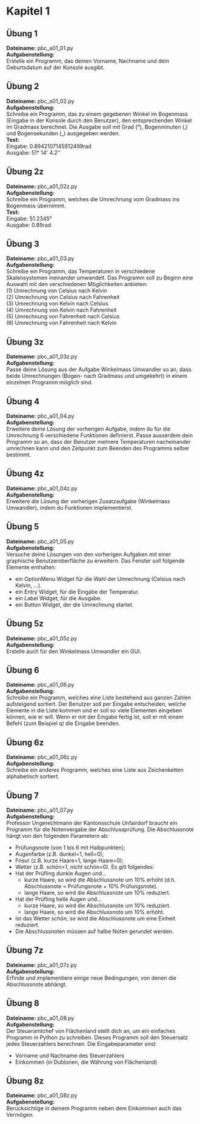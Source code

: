 # Kapitel 1
## Übung 1
**Dateiname:** pbc_a01_01.py  
**Aufgabenstellung:**  
Erstelle ein Programm, das deinen Vorname, Nachname und dein Geburtsdatum auf der Konsole ausgibt.  
## Übung 2
**Dateiname:** pbc_a01_02.py  
**Aufgabenstellung:**  
Schreibe ein Programm, das zu einem gegebenen Winkel im Bogenmass (Eingabe in der Konsole durch den Benutzer), den entsprechenden Winkel im Gradmass berechnet. Die Ausgabe soll mit Grad (°), Bogenminuten (‚) und Bogensekunden („) ausgegeben werden.  
**Test:**  
Eingabe: 0.8942107145912499rad  
Ausgabe: 51° 14' 4.2''  
## Übung 2z
**Dateiname:** pbc_a01_02z.py  
**Aufgabenstellung:**  
Schreibe ein Programm, welches die Umrechnung vom Gradmass ins Bogenmass übernimmt.  
**Test:**  
Eingabe: 51.2345°  
Ausgabe: 0.89rad  
## Übung 3
**Dateiname:** pbc_a01_03.py  
**Aufgabenstellung:**  
Schreibe ein Programm, das Temperaturen in verschiedene Skalensystemen ineinander umwandelt. Das Programm soll zu Beginn eine Auswahl mit den verschiedenen Möglichkeiten anbieten:  
(1) Umrechnung von Celsius nach Kelvin  
(2) Umrechnung von Celsius nach Fahrenheit  
(3) Umrechnung von Kelvin nach Celsius  
(4) Umrechnung von Kelvin nach Fahrenheit  
(5) Umrechnung von Fahrenheit nach Celsius  
(6) Umrechnung von Fahrenheit nach Kelvin  
## Übung 3z
**Dateiname:** pbc_a01_03z.py  
**Aufgabenstellung:**  
Passe deine Lösung aus der Aufgabe Winkelmass Umwandler so an, dass beide Umrechnungen (Bogen- nach Gradmass und umgekehrt) in einem einzelnen Programm möglich sind.  
## Übung 4
**Dateiname:** pbc_a01_04.py  
**Aufgabenstellung:**  
Erweitere deine Lösung der vorherigen Aufgabe, indem du für die Umrechnung 6 verschiedene Funktionen definierst. Passe ausserdem dein Programm so an, dass der Benutzer mehrere Temperaturen nacheinander umrechnen kann und den Zeitpunkt zum Beenden des Programms selber bestimmt.  
## Übung 4z
**Dateiname:** pbc_a01_04z.py  
**Aufgabenstellung:**  
Erweitere die Lösung der vorherigen Zusatzaufgabe (Winkelmass Umwandler), indem du Funktionen implementierst.  
## Übung 5
**Dateiname:** pbc_a01_05.py  
**Aufgabenstellung:**  
Versuche deine Lösungen von den vorherigen Aufgaben mit einer graphische Benutzeroberfläche zu erweitern. Das Fenster soll folgende Elemente enthalten:  
* ein OptionMenu Widget für die Wahl der Umrechnung (Celsius nach Kelvin, …).
* ein Entry Widget, für die Eingabe der Temperatur.
* ein Label Widget, für die Ausgabe.
* ein Button Widget, der die Umrechnung startet.
## Übung 5z
**Dateiname:** pbc_a01_05z.py  
**Aufgabenstellung:**  
Erstelle auch für den Winkelmass Umwandler ein GUI.  
## Übung 6
**Dateiname:** pbc_a01_06.py  
**Aufgabenstellung:**  
Schreibe ein Programm, welches eine Liste bestehend aus ganzen Zahlen aufsteigend sortiert. Der Benutzer soll per Eingabe entscheiden, welche Elemente in die Liste kommen und er soll so viele Elementen eingeben können, wie er will. Wenn er mit der Eingabe fertig ist, soll er mit einem Befehl (zum Beispiel q) die Eingabe beenden.  
## Übung 6z
**Dateiname:** pbc_a01_06z.py  
**Aufgabenstellung:**  
Schreibe ein anderes Programm, welches eine Liste aus Zeichenketten alphabetisch sortiert.  
## Übung 7
**Dateiname:** pbc_a01_07.py  
**Aufgabenstellung:**  
Professor Ungerechtmann der Kantonsschule Unfairdorf braucht ein Programm für die Notenvergabe der Abschlussprüfung. Die Abschlussnote hängt von den folgenden Parametern ab:  
* Prüfungsnote (von 1 bis 6 mit Halbpunkten);
* Augenfarbe (z.B. dunkel=1, hell=0);
* Frisur (z.B. kurze Haare=1, lange Haare=0);
* Wetter (z.B. schön=1, nicht schön=0).
Es gilt folgendes:  
* Hat der Prüfling dunkle Augen und…
  * kurze Haare, so wird die Abschlussnote um 10% erhöht (d.h. Abschlussnote = Prüfungsnote + 10% Prüfungsnote).
  * lange Haare, so wird die Abschlussnote um 10% reduziert.
* Hat der Prüfling helle Augen und…
  * kurze Haare, so wird die Abschlussnote um 10% reduziert.
  * lange Haare, so wird die Abschlussnote um 10% erhöht.
* Ist das Wetter schön, so wird die Abschlussnote um eine Einheit reduziert.
* Die Abschlussnoten müssen auf halbe Noten gerundet werden.
## Übung 7z
**Dateiname:** pbc_a01_07z.py  
**Aufgabenstellung:**  
Erfinde und implementiere einige neue Bedingungen, von denen die Abschlussnote abhängt.  
## Übung 8
**Dateiname:** pbc_a01_08.py  
**Aufgabenstellung:**  
Der Steueramtchef von Flächenland stellt dich an, um ein einfaches Programm in Python zu schreiben. Dieses Programm soll den Steuersatz jedes Steuerzahlers berechnen. Die Eingabeparameter sind:  
* Vorname und Nachname des Steuerzahlers
* Einkommen (in Dublonen, die Währung von Flächenland)
## Übung 8z
**Dateiname:** pbc_a01_08z.py  
**Aufgabenstellung:**  
Berücksichtige in deinem Programm neben dem Einkommen auch das Vermögen.  
